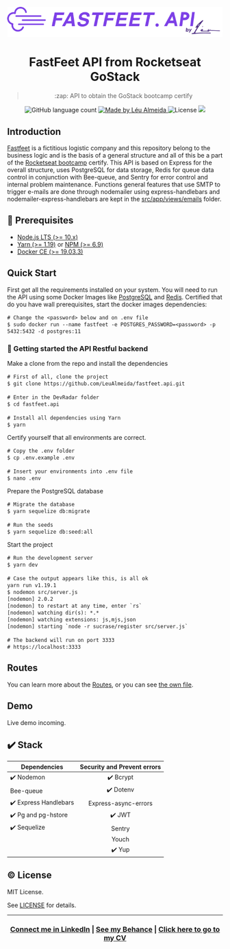 <p align="center">
<img alt="FastFeet" src="logo/fastfeet-api.png" />
</p>

<h1 align="center">FastFeet API from Rocketseat GoStack</h1>

<blockquote align="center">
:zap: API to obtain the GoStack bootcamp certify
</blockquote>

<p align="center">
  <img alt="GitHub language count" src="https://img.shields.io/github/languages/count/LeuAlmeida/fastfeet.api?color=%2304D361">

  <a href="https://leunardo.dev">
    <img alt="Made by Léu Almeida" src="https://img.shields.io/badge/made%20by-Léu%20Almeida-%2304D361">
  </a>

  <img alt="License" src="https://img.shields.io/badge/license-MIT-%2304D361">
  <a href="https://www.codacy.com/manual/LeuALmeida/fastfeet.api?utm_source=github.com&amp;utm_medium=referral&amp;utm_content=leua-meida/fastfeet.api&amp;utm_campaign=Badge_Grade"><img src="https://api.codacy.com/project/badge/Grade/147d0b2836734c79b7ee5ea035f065b4"/></a>
</p>

<!-- <p align="center">
<img alt="FastFeet presentation" src="./presentation/presentation.png" />
</p> -->

## Introduction

[Fastfeet](https://github.com/LeuAlmeida/fastfeet.api) is a fictitious logistic company and this repository belong to the business logic and is the basis of a general structure and all of this be a part of the [Rocketseat bootcamp](https://github.com/rocketseat) certify.
This API is based on Express for the overall structure, uses PostgreSQL for data storage, Redis for queue data control in conjunction with Bee-queue, and Sentry for error control and internal problem maintenance.
Functions general features that use SMTP to trigger e-mails are done through nodemailer using express-handlebars and nodemailer-express-handlebars are kept in the [src/app/views/emails](src/app/views/emails) folder.


## :electric_plug: Prerequisites

- [Node.js LTS (>= 10.x)](https://nodejs.org/)
- [Yarn (>= 1.19)](https://yarnpkg.com/) or [NPM (>= 6.9)](https://www.npmjs.com/)
- [Docker CE (>= 19.03.3)](https://docs.docker.com/install/)

## Quick Start

First get all the requirements installed on your system.
You will need to run the API using some Docker Images like [PostgreSQL](https://hub.docker.com/_/postgres) and [Redis](https://hub.docker.com/_/redis/).
Certified that do you have wall prerequisites, start the docker images dependencies:

```shell
# Change the <password> below and on .env file
$ sudo docker run --name fastfeet -e POSTGRES_PASSWORD=<password> -p 5432:5432 -d postgres:11
```

### :closed_lock_with_key: Getting started the API Restful backend

Make a clone from the repo and install the dependencies

```shell
# First of all, clone the project
$ git clone https://github.com/LeuAlmeida/fastfeet.api.git

# Enter in the DevRadar folder
$ cd fastfeet.api

# Install all dependencies using Yarn
$ yarn
```

Certify yourself that all environments are correct.

```shell
# Copy the .env folder
$ cp .env.example .env

# Insert your environments into .env file
$ nano .env

```

Prepare the PostgreSQL database

```shell
# Migrate the database
$ yarn sequelize db:migrate

# Run the seeds
$ yarn sequelize db:seed:all
```

Start the project

```shell
# Run the development server
$ yarn dev

# Case the output appears like this, is all ok
yarn run v1.19.1
$ nodemon src/server.js
[nodemon] 2.0.2
[nodemon] to restart at any time, enter `rs`
[nodemon] watching dir(s): *.*
[nodemon] watching extensions: js,mjs,json
[nodemon] starting `node -r sucrase/register src/server.js`

# The backend will run on port 3333
# https://localhost:3333
```

## Routes

You can learn more about the [Routes](./ROUTES.md), or you can see [the own file](./src/routes.js).

## Demo

Live demo incoming.

<!-- You can try a DevRadar online demo in [https://1dois.com.br/devradar](https://1dois.com.br/devradar) (without navigator current location) -->

## :heavy_check_mark: Stack

| Dependencies       | Security and Prevent errors |
| ------------------ | :-------------------------: |
| :heavy_check_mark: Nodemon            |           :heavy_check_mark: Bcrypt            |
| Bee-queue          |           :heavy_check_mark: Dotenv            |
| :heavy_check_mark: Express Handlebars |    Express-async-errors     |
| :heavy_check_mark: Pg and pg-hstore   |            :heavy_check_mark: JWT             |
| :heavy_check_mark: Sequelize          |           Sentry            |
|  |            Youch            |
|                    |             :heavy_check_mark: Yup             |

## :copyright: License

MIT License.

See [LICENSE](LICENSE) for details.

<hr/>

<h3 align="center">
<a href="http://linkedin.com/in/leonardoalmeida99">Connect me in LinkedIn</a> | <a href="http://behance.net/almeida99">See my Behance</a> | <a href="https://leunardo.dev">Click here to go to my CV</a>
</h3>
